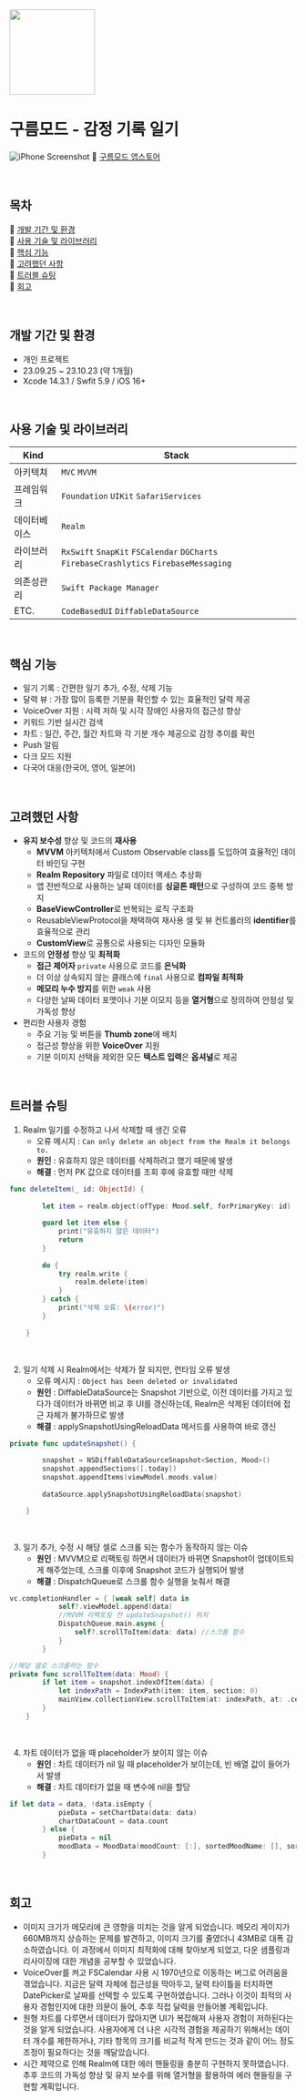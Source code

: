 <img src="https://github.com/sojin-p/GoorumMode/assets/140357450/b5489f90-5f6f-4f96-a5dc-24fdfa8404ff" width="150" height="150"/>

# 구름모드 - 감정 기록 일기
![iPhone Screenshot](https://github.com/sojin-p/GoorumMode/assets/140357450/94d6f43f-6e82-47c0-b0f8-87751f1026f4)
:link: [구름모드 앱스토어](https://apps.apple.com/app/id6470123259)  

<Br>

## 목차
:link: [개발 기간 및 환경](#개발-기간-및-환경)  
:link: [사용 기술 및 라이브러리](#사용-기술-및-라이브러리)  
:link: [핵심 기능](#핵심-기능)  
:link: [고려했던 사항](#고려했던-사항)  
:link: [트러블 슈팅](#트러블-슈팅)  
:link: [회고](#회고)  

<Br>

## 개발 기간 및 환경
- 개인 프로젝트
- 23.09.25 ~ 23.10.23 (약 1개월)
- Xcode 14.3.1 / Swfit 5.9 / iOS 16+

<Br>

## 사용 기술 및 라이브러리
| Kind         | Stack                                                          |
| ------------ | -------------------------------------------------------------- |
| 아키텍쳐     | `MVC` `MVVM`                                                     |
| 프레임워크   | `Foundation` `UIKit` `SafariServices`                             |
| 데이터베이스 | `Realm`                                                           |
| 라이브러리   | `RxSwift` `SnapKit` `FSCalendar` `DGCharts` `FirebaseCrashlytics` `FirebaseMessaging` |
| 의존성관리   | `Swift Package Manager`                                           |
| ETC.         | `CodeBasedUI` `DiffableDataSource`                             |  

<Br>

## 핵심 기능
- 일기 기록 : 간편한 일기 추가, 수정, 삭제 기능
- 달력 뷰 : 가장 많이 등록한 기분을 확인할 수 있는 효율적인 달력 제공
- VoiceOver 지원 : 시력 저하 및 시각 장애인 사용자의 접근성 향상
- 키워드 기반 실시간 검색
- 차트 : 일간, 주간, 월간 차트와 각 기분 개수 제공으로 감정 추이를 확인
- Push 알림
- 다크 모드 지원
- 다국어 대응(한국어, 영어, 일본어)

<Br>

## 고려했던 사항
 - **유지 보수성** 향상 및 코드의 **재사용**
   - **MVVM** 아키텍처에서 Custom Observable class를 도입하여 효율적인 데이터 바인딩 구현
   - **Realm Repository** 파일로 데이터 액세스 추상화
   - 앱 전반적으로 사용하는 날짜 데이터를 **싱글톤 패턴**으로 구성하여 코드 중복 방지
   - **BaseViewController**로 반복되는 로직 구조화
   - ReusableViewProtocol을 채택하여 재사용 셀 및 뷰 컨트롤러의 **identifier**를 효율적으로 관리
   - **CustomView**로 공통으로 사용되는 디자인 모듈화
- 코드의 **안정성** 향상 및 **최적화**
   - **접근 제어자** `private` 사용으로 코드를 **은닉화**
   - 더 이상 상속되지 않는 클래스에 `final` 사용으로 **컴파일 최적화**
   - **메모리 누수 방지**를 위한 `weak` 사용
   - 다양한 날짜 데이터 포맷이나 기분 이모지 등을 **열거형**으로 정의하여 안정성 및 가독성 향상
- 편리한 사용자 경험
  - 주요 기능 및 버튼을 **Thumb zone**에 배치
  - 접근성 향상을 위한 **VoiceOver** 지원
  - 기분 이미지 선택을 제외한 모든 **텍스트 입력**은 **옵셔널**로 제공

<Br>

## 트러블 슈팅
1. Realm 일기를 수정하고 나서 삭제할 때 생긴 오류
   - 오류 메시지 : `Can only delete an object from the Realm it belongs to.`
   - **원인** : 유효하지 않은 데이터를 삭제하려고 했기 때문에 발생 
   - **해결** : 먼저 PK 값으로 데이터를 조회 후에 유효할 때만 삭제
```swift
func deleteItem(_ id: ObjectId) {
        
        let item = realm.object(ofType: Mood.self, forPrimaryKey: id)
        
        guard let item else {
            print("유효하지 않은 데이터")
            return
        }
        
        do {
            try realm.write {
                realm.delete(item)
            }
        } catch {
            print("삭제 오류: \(error)")
        }
        
    }
```  

<Br>

2. 일기 삭제 시 Realm에서는 삭제가 잘 되지만, 런타임 오류 발생
   - 오류 메시지 : `Object has been deleted or invalidated`
   - **원인** : DiffableDataSource는 Snapshot 기반으로, 이전 데이터를 가지고 있다가 데이터가 바뀌면 비교 후 UI를 갱신하는데, Realm은 삭제된 데이터에 접근 자체가 불가하므로 발생 
   - **해결** : applySnapshotUsingReloadData 메서드를 사용하여 바로 갱신
```swift
private func updateSnapshot() {
        
        snapshot = NSDiffableDataSourceSnapshot<Section, Mood>()
        snapshot.appendSections([.today])
        snapshot.appendItems(viewModel.moods.value)
        
        dataSource.applySnapshotUsingReloadData(snapshot)

    }
```

<Br>

3. 일기 추가, 수정 시 해당 셀로 스크롤 되는 함수가 동작하지 않는 이슈
   - **원인** : MVVM으로 리팩토링 하면서 데이터가 바뀌면 Snapshot이 업데이트되게 해주었는데, 스크롤 이후에 Snapshot 코드가 실행되어 발생
   - **해결** : DispatchQueue로 스크롤 함수 실행을 늦춰서 해결
```swift
vc.completionHandler = { [weak self] data in
            self?.viewModel.append(data)
            //MVVM 리팩토링 전 updateSnapshot() 위치
            DispatchQueue.main.async {
                self?.scrollToItem(data: data) //스크롤 함수
            }
        }
```
```swift
//해당 셀로 스크롤하는 함수
private func scrollToItem(data: Mood) {
        if let item = snapshot.indexOfItem(data) {
            let indexPath = IndexPath(item: item, section: 0)
            mainView.collectionView.scrollToItem(at: indexPath, at: .centeredVertically, animated: true)
        }
    }
```

<Br>

4. 차트 데이터가 없을 때 placeholder가 보이지 않는 이슈
   - **원인** : 차트 데이터가 nil 일 때 placeholder가 보이는데, 빈 배열 값이 들어가서 발생
   - **해결** : 차트 데이터가 없을 때 변수에 nil을 할당
```swift
if let data = data, !data.isEmpty {
            pieData = setChartData(data: data)
            chartDataCount = data.count
        } else {
            pieData = nil
            moodData = MoodData(moodCount: [:], sortedMoodName: [], sortedPercent: [])
        }
```

<Br>

## 회고
- 이미지 크기가 메모리에 큰 영향을 미치는 것을 알게 되었습니다. 메모리 게이지가 660MB까지 상승하는 문제를 발견하고, 이미지 크기를 줄였더니 43MB로 대폭 감소하였습니다. 이 과정에서 이미지 최적화에 대해 찾아보게 되었고, 다운 샘플링과 리사이징에 대한 개념을 공부할 수 있었습니다.
- VoiceOver를 켜고 FSCalendar 사용 시 1970년으로 이동하는 버그로 어려움을 겪었습니다. 지금은 달력 자체에 접근성을 막아두고, 달력 타이틀을 터치하면 DatePicker로 날짜를 선택할 수 있도록 구현하였습니다. 그러나 이것이 최적의 사용자 경험인지에 대한 의문이 들어, 추후 직접 달력을 만들어볼 계획입니다.
- 원형 차트를 다루면서 데이터가 많아지면 UI가 복잡해져 사용자 경험이 저하된다는 것을 알게 되었습니다. 사용자에게 더 나은 시각적 경험을 제공하기 위해서는 데이터 개수를 제한하거나, 기타 항목의 크기를 비교적 작게 만드는 것과 같이 어느 정도 조정이 필요하다는 것을 깨달았습니다.
- 시간 제약으로 인해 Realm에 대한 에러 핸들링을 충분히 구현하지 못하였습니다. 추후 코드의 가독성 향상 및 유지 보수를 위해 열거형을 활용하여 에러 핸들링을 구현할 계획입니다.
